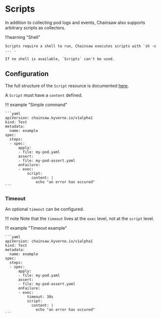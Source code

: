 # Scripts

In addition to collecting pod logs and events, Chainsaw also supports arbitrary scripts as collectors.

!!!warning "Shell"

    Scripts require a shell to run, Chainsaw executes scripts with `sh -c ...`.

    If no shell is available, `Scripts` can't be used.

## Configuration

The full structure of the `Script` resource is documented [here](../../apis/chainsaw.v1alpha1.md#chainsaw-kyverno-io-v1alpha1-Script).

A `Script` must have a `content` defined.

!!! example "Simple command"

    ```yaml
    apiVersion: chainsaw.kyverno.io/v1alpha1
    kind: Test
    metadata:
      name: example
    spec:
      steps:
      - spec:
          apply:
          - file: my-pod.yaml
          assert:
          - file: my-pod-assert.yaml
          onFailure:
          - exec:
              script:
                content: |
                  echo "an error has occured"
    ```

### Timeout

An optional `timeout` can be configured.

!!! note
    Note that the `timeout` lives at the `exec` level, not at the `script` level.

!!! example "Timeout example"

    ```yaml
    apiVersion: chainsaw.kyverno.io/v1alpha1
    kind: Test
    metadata:
      name: example
    spec:
      steps:
      - spec:
          apply:
          - file: my-pod.yaml
          assert:
          - file: my-pod-assert.yaml
          onFailure:
          - exec:
              timeout: 30s
              script:
                content: |
                  echo "an error has occured"
    ```

